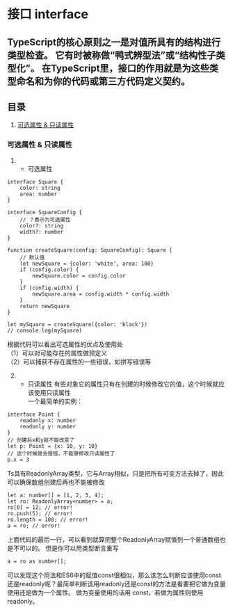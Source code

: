 # 接口 interface

## TypeScript的核心原则之一是对值所具有的结构进行类型检查。 它有时被称做“鸭式辨型法”或“结构性子类型化”。 在TypeScript里，接口的作用就是为这些类型命名和为你的代码或第三方代码定义契约。

## 目录
1. [可选属性 & 只读属性](https://github.com/Will0319/study/blob/master/TypeScript/接口.md#可选属性--只读属性) 

### 可选属性 & 只读属性
1. * 可选属性  
```
interface Square {
    color: string
    area: number
}

interface SquareConfig {
    // ？表示为可选属性
    color?: string
    width?: number
}

function createSquare(config: SquareConfig): Square {
    // 默认值
    let newSquare = {color: 'white', area: 100}
    if (config.color) {
        newSquare.color = config.color
    }
    if (config.width) {
        newSquare.area = config.width * config.width
    }
    return newSquare
}

let mySquare = createSquare({color: 'black'})
// console.log(mySquare)
```
根据代码可以看出可选属性的优点及使用处  
（1）可以对可能存在的属性做预定义  
（2）可以捕获不存在属性的一些错误，如拼写错误等  

2. * 只读属性 
有些对象它的属性只有在创建的时候修改它的值，这个时候就应该使用只读属性  
一个最简单的实例：  
```
interface Point {
    readonly x: number
    readonly y: number
}
// 创建后x和y就不能改变了
let p: Point = {x: 10, y: 10}
// 这个时候就会报错，不能够修改只读属性了
p.x = 3
```
Ts具有ReadonlyArray类型，它与Array相似，只是把所有可变方法去掉了，因此可以确保数组创建后再也不能被修改
```
let a: number[] = [1, 2, 3, 4];
let ro: ReadonlyArray<number> = a;
ro[0] = 12; // error!
ro.push(5); // error!
ro.length = 100; // error!
a = ro; // error!
```
上面代码的最后一行，可以看到就算把整个ReadonlyArray赋值到一个普通数组也是不可以的。 但是你可以用类型断言重写
```
a = ro as number[];
```
可以发现这个用法和ES6中的赋值const很相似，那么该怎么判断应该使用const还是readonly呢？最简单判断该用readonly还是const的方法是看要把它做为变量使用还是做为一个属性。 做为变量使用的话用 const，若做为属性则使用readonly。